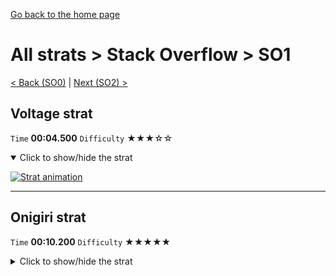 [Go back to the home page](https://github.com/Doublevil/scbspeedrun)

# All strats > Stack Overflow > SO1

[< Back (SO0)](https://github.com/Doublevil/scbspeedrun/blob/main/levels/all_lvl/SO/SO0.md) | [Next (SO2) >](https://github.com/Doublevil/scbspeedrun/blob/main/levels/all_lvl/SO/SO2.md)

## Voltage strat

`Time` **00:04.500** `Difficulty` ★★★☆☆
<details open>
  <summary>Click to show/hide the strat</summary>

  [![Strat animation](https://github.com/Doublevil/scbspeedrun/blob/main/media/levels/SO/SO1_VoltageStrat.webp)](https://github.com/Doublevil/scbspeedrun/blob/main/media/levels/SO/SO1_VoltageStrat.mp4?raw=true)
</details>

---
## Onigiri strat

`Time` **00:10.200** `Difficulty` ★★★★★
<details>
  <summary>Click to show/hide the strat</summary>

  [![Strat animation](https://github.com/Doublevil/scbspeedrun/blob/main/media/levels/SO/SO1_OnigiriStrat.webp)](https://github.com/Doublevil/scbspeedrun/blob/main/media/levels/SO/SO1_OnigiriStrat.mp4?raw=true)

  **Notes**
  - There's not much we can do here in term of strats. This is the intended way of getting the onigiri, and it's a very hard one.
  - Optimizing the wall jumps is a big part if you want to go fast, but focus on just consistently clearing the level first.
  - The strat here starts with a 2-3 strat, where the third wall jump on the right wall is quickly cancelled to make it perfectly where we need to be to get the jump over the glitch.
  - For the next vertical section, you can take it any way you want, but the most optimal way to do it is to position ourselves just under the glitch blocks on the wall to the right, so that we can make it to the platform with 3 single wall jumps.
  - Now for the hardest part of the level, the wall jump on the single wall block. It has to be done in a precise way, or you won't get enough speed to close the gap. Wall jumping during the jump rather than while falling after the jump is not only faster but also easier. You need to touch the wall block just under the glitch by lightly tapping Left, then start holding Right, and after a few frames, press Jump. If you press Jump early, you won't make it.
  - Download the video and do a frame-by-frame on the hard parts if you have difficulties with this one. And practice a lot.
</details>
